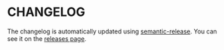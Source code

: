# CHANGELOG

The changelog is automatically updated using [semantic-release](https://github.com/semantic-release/semantic-release).
You can see it on the [releases page](https://github.com/iamturns/iamturns-js-toolbox/releases).
